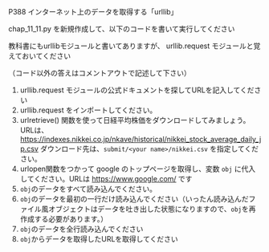 P388 インターネット上のデータを取得する「urllib」

chap_11_11.py を新規作成して、以下のコードを書いて実行してください

教科書にもurllibモジュールと書いてありますが、 urllib.request モジュールと覚えておいてください

（コード以外の答えはコメントアウトで記述して下さい）

1. urllib.request モジュールの公式ドキュメントを探してURLを記入してください
1. urllib.request をインポートしてください。
1. urlretrieve() 関数を使って日経平均株価をダウンロードしてみましょう。URLは、
https://indexes.nikkei.co.jp/nkave/historical/nikkei_stock_average_daily_jp.csv ダウンロード先は、`submit/<your name>/nikkei.csv` を指定してください。
1. urlopen関数をつかって google のトップページを取得し、変数 `obj` に代入してください。URLは https://www.google.com/ です
1. `obj`のデータをすべて読み込んでください。
1. `obj`のデータを最初の一行だけ読み込んでください（いったん読み込んだファイル風オブジェクトはデータを吐き出した状態になりますので、`obj`を再作成する必要があります。）
1. `obj`のデータを全行読み込んでください
1. `obj`からデータを取得したURLを取得してください

